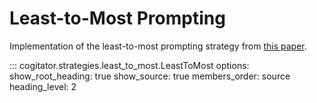 # Least-to-Most Prompting

Implementation of the least-to-most prompting strategy from [this paper](https://arxiv.org/abs/2205.10625).

::: cogitator.strategies.least_to_most.LeastToMost
    options:
        show_root_heading: true
        show_source: true
        members_order: source
        heading_level: 2
